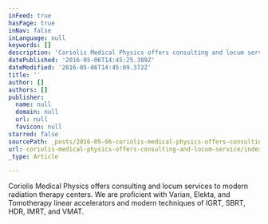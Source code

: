 ```yaml
---
inFeed: true
hasPage: true
inNav: false
inLanguage: null
keywords: []
description: 'Coriolis Medical Physics offers consulting and locum services to modern radiation therapy centers. We are proficient with Varian, Elekta, and Tomotherapy linear accelerators and modern techniques of IGRT, SBRT, HDR, IMRT, and VMAT.'
datePublished: '2016-05-06T14:45:25.389Z'
dateModified: '2016-05-06T14:45:09.372Z'
title: ''
author: []
authors: []
publisher:
  name: null
  domain: null
  url: null
  favicon: null
starred: false
sourcePath: _posts/2016-05-06-coriolis-medical-physics-offers-consulting-and-locum-service.md
url: coriolis-medical-physics-offers-consulting-and-locum-service/index.html
_type: Article

---
```

Coriolis Medical Physics offers consulting and locum services to modern radiation therapy centers. We are proficient with Varian, Elekta, and Tomotherapy linear accelerators and modern techniques of IGRT, SBRT, HDR, IMRT, and VMAT.